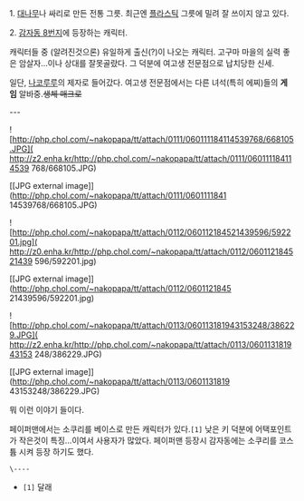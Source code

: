 1\. [대나무](%EB%8C%80%EB%82%98%EB%AC%B4.md)나 싸리로 만든 전통 그릇. 최근엔
[플라스틱](%ED%94%8C%EB%9D%BC%EC%8A%A4%ED%8B%B1.md) 그릇에 밀려 잘 쓰이지 않고 있다.

2\. [감자동 8번지](%EA%B0%90%EC%9E%90%EB%8F%99%208%EB%B2%88%EC%A7%80.md)에 등장하는
캐릭터.

캐릭터들 중 (알려진것으론) 유일하게 출신(?)이 나오는 캐릭터. 고구마 마을의 실력 좋은 암살자…이나 상대를 잘못골랐다. 그 덕분에 여고생
전문점으로 납치당한 신세.

일단, [나코루루](%EB%82%98%EC%BD%94%EB%A3%A8%EB%A3%A8.md)의 제자로 들어갔다. 여고생 전문점에서는
다른 녀석(특히 에찌)들의 **게임** 알바중.<del>생체 매크로</del>

\---

![http://php.chol.com/~nakopapa/tt/attach/0111/060111184114539768/668105.JPG](
http://z2.enha.kr/http://php.chol.com/~nakopapa/tt/attach/0111/060111184114539
768/668105.JPG)

[[JPG external image]](http://php.chol.com/~nakopapa/tt/attach/0111/0601111841
14539768/668105.JPG)

  

![http://php.chol.com/~nakopapa/tt/attach/0112/060112184521439596/592201.jpg](
http://z0.enha.kr/http://php.chol.com/~nakopapa/tt/attach/0112/060112184521439
596/592201.jpg)

[[JPG external image]](http://php.chol.com/~nakopapa/tt/attach/0112/0601121845
21439596/592201.jpg)

  

![http://php.chol.com/~nakopapa/tt/attach/0113/060113181943153248/386229.JPG](
http://z2.enha.kr/http://php.chol.com/~nakopapa/tt/attach/0113/060113181943153
248/386229.JPG)

[[JPG external image]](http://php.chol.com/~nakopapa/tt/attach/0113/0601131819
43153248/386229.JPG)

뭐 이런 이야기 들이다.

페이퍼맨에서는 소쿠리를 베이스로 만든 캐릭터가 있다.`[1]` 낮은 키 덕분에 어택포인트가 작은것이 특징…이여서 사용자가 많았다. 페이퍼맨
등장시 감자동에는 소쿠리를 코스튬 시켜 등장 하기도 했다.

`\----`

  * `[1]` 달래


